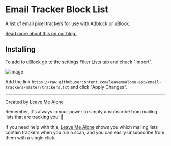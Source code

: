 # Email Tracker Block List

A list of email pixel trackers for use with Adblock or uBlock.

[Read more about this on our blog.](https://blog.leavemealone.app)

## Installing

To add to uBlock go to the settings Filter Lists tab and check "Import".

![image](https://user-images.githubusercontent.com/1462828/75796703-0606f280-5daf-11ea-9250-8f96dca97119.png)

Add the link `https://raw.githubusercontent.com/leavemealone-app/email-trackers/master/trackers.txt` and click "Apply Changes".

---

Created by [Leave Me Alone](https://leavemealone.app)

Remember, it's always in your power to simply unsubscribe from mailing lists that are tracking you! 👀

If you need help with this, [Leave Me Alone](https://leavemealone.app) shows you which mailing lists contain trackers when you run a scan, and you can easily unsubscribe from them with a single click.
